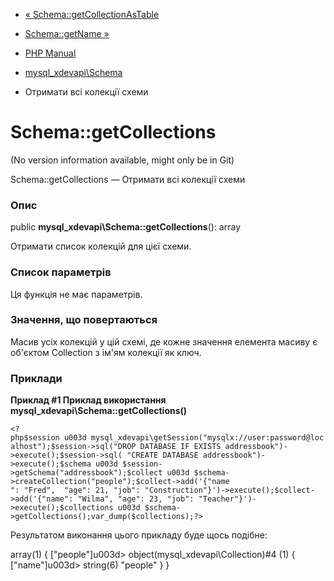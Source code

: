 - [«
Schema::getCollectionAsTable](mysql-xdevapi-schema.getcollectionastable.md)
- [Schema::getName »](mysql-xdevapi-schema.getname.md)

- [PHP Manual](index.md)
- [mysql_xdevapi\Schema](class.mysql-xdevapi-schema.md)
- Отримати всі колекції схеми

# Schema::getCollections

(No version information available, might only be in Git)

Schema::getCollections — Отримати всі колекції схеми

### Опис

public **mysql_xdevapi\Schema::getCollections**(): array

Отримати список колекцій для цієї схеми.

### Список параметрів

Ця функція не має параметрів.

### Значення, що повертаються

Масив усіх колекцій у цій схемі, де кожне значення елемента масиву
є об'єктом Collection з ім'ям колекції як ключ.

### Приклади

**Приклад #1 Приклад використання
**mysql_xdevapi\Schema::getCollections()****

` <?php$session u003d mysql_xdevapi\getSession("mysqlx://user:password@localhost");$session->sql("DROP DATABASE IF EXISTS addressbook")->execute();$session->sql( "CREATE DATABASE addressbook")->execute();$schema u003d $session->getSchema("addressbook");$collect u003d $schema->createCollection("people");$collect->add('{"name ": "Fred",  "age": 21, "job": "Construction"}')->execute();$collect->add('{"name": "Wilma", "age": 23, "job": "Teacher"}')->execute();$collections u003d $schema->getCollections();var_dump($collections);?> `

Результатом виконання цього прикладу буде щось подібне:

array(1) {
["people"]u003d>
object(mysql_xdevapi\Collection)#4 (1) {
["name"]u003d>
string(6) "people"
}
}
